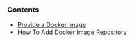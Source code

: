 

### Contents

*   [Provide a Docker Image](#image)
*   [How To Add Docker Image Repository](#add_docker_image_repo)

